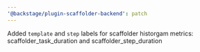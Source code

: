 ```yaml
---
'@backstage/plugin-scaffolder-backend': patch
---
```


Added `template` and `step` labels for scaffolder historgam metrics: scaffolder_task_duration and scaffolder_step_duration
